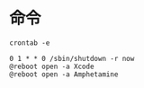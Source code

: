 # 命令
```shell
crontab -e
```

```shell
0 1 * * 0 /sbin/shutdown -r now 
@reboot open -a Xcode 
@reboot open -a Amphetamine
```